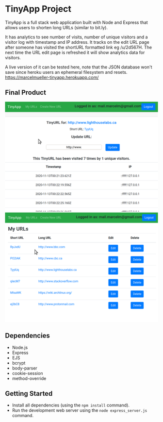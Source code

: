 # TinyApp Project

TinyApp is a full stack web application built with Node and Express that allows users to shorten long URLs (similar to bit.ly).

It has analytics to see number of visits, number of unique visitors and a visitor log with timestamp and IP address. It tracks on the edit URL page after someone has visited the shortURL formatted link eg /u/2d567H. The next time the URL edit page is refreshed it will show analytics data for visitors.

A live version of it can be tested here, note that the JSON database won't save since heroku users an ephemeral filesystem and resets.
https://marcelmueller-tinyapp.herokuapp.com/

## Final Product

!["screenshot description"](https://github.com/marcellmueller/tinyapp/blob/master/docs/tinyapp1.png)
!["screenshot description"](https://github.com/marcellmueller/tinyapp/blob/master/docs/tinyapp2.png)

## Dependencies

- Node.js
- Express
- EJS
- bcrypt
- body-parser
- cookie-session
- method-override

## Getting Started

- Install all dependencies (using the `npm install` command).
- Run the development web server using the `node express_server.js` command.
